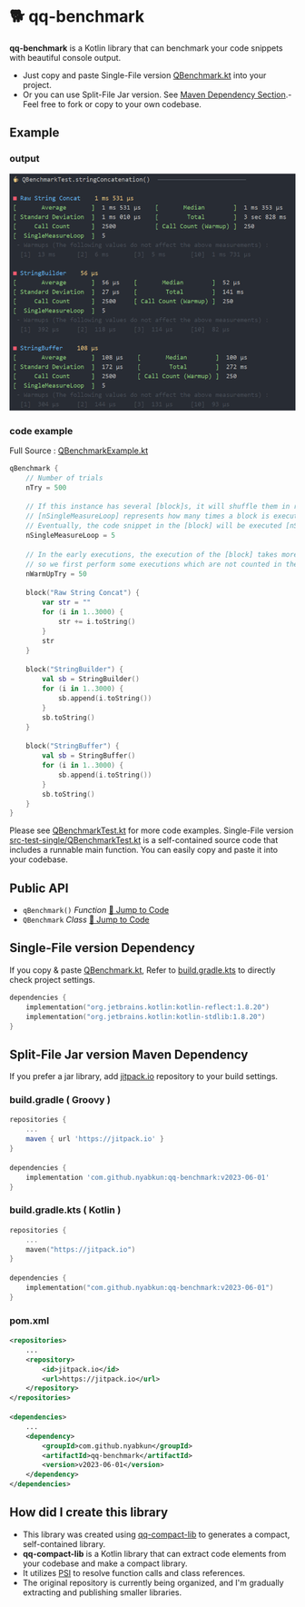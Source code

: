 <!--- version = v2023-06-01 --->

# 🐕 qq-benchmark

**qq-benchmark** is a Kotlin library that can benchmark your code snippets with beautiful console output.

- Just copy and paste Single-File version [QBenchmark.kt](src-single/QBenchmark.kt) into your project.
- Or you can use Split-File Jar version. See [Maven Dependency Section](#-split-file-jar-version-maven-dependency).- Feel free to fork or copy to your own codebase.

## Example

### output
<p align="center">
    
</p>
<p align="center">
    <img src="img/result.png" width="886" alt="result.png">
</p>

### code example

Full Source : [QBenchmarkExample.kt](src-example/QBenchmarkExample.kt)

```kotlin
qBenchmark {
    // Number of trials
    nTry = 500

    // If this instance has several [block]s, it will shuffle them in randomized order and measure the time.
    // [nSingleMeasureLoop] represents how many times a block is executed in one measurement.
    // Eventually, the code snippet in the [block] will be executed [nSingleMeasureLoop] * [nTry] times.
    nSingleMeasureLoop = 5

    // In the early executions, the execution of the [block] takes more time,
    // so we first perform some executions which are not counted in the measurements.
    nWarmUpTry = 50

    block("Raw String Concat") {
        var str = ""
        for (i in 1..3000) {
            str += i.toString()
        }
        str
    }

    block("StringBuilder") {
        val sb = StringBuilder()
        for (i in 1..3000) {
            sb.append(i.toString())
        }
        sb.toString()
    }

    block("StringBuffer") {
        val sb = StringBuffer()
        for (i in 1..3000) {
            sb.append(i.toString())
        }
        sb.toString()
    }
}
```

Please see [QBenchmarkTest.kt](src-test-split/nyab/util/QBenchmarkTest.kt) for more code examples.
Single-File version [src-test-single/QBenchmarkTest.kt](src-test-single/QBenchmarkTest.kt) is a self-contained source code that includes a runnable main function.
You can easily copy and paste it into your codebase.        

## Public API

- `qBenchmark()` *Function* [📄 Jump to Code](src-split/nyab/util/QBenchmark.kt#L25-32)
- `QBenchmark` *Class* [📄 Jump to Code](src-split/nyab/util/QBenchmark.kt#L34-83)

## Single-File version Dependency

If you copy & paste [QBenchmark.kt](src-single/QBenchmark.kt),
Refer to [build.gradle.kts](build.gradle.kts) to directly check project settings.



```kotlin
dependencies {
    implementation("org.jetbrains.kotlin:kotlin-reflect:1.8.20")
    implementation("org.jetbrains.kotlin:kotlin-stdlib:1.8.20")
}
```

## Split-File Jar version Maven Dependency

If you prefer a jar library,
add [jitpack.io](https://jitpack.io/#nyabkun/qq-benchmark) repository to your build settings.

### build.gradle ( Groovy )
```groovy
repositories {
    ...
    maven { url 'https://jitpack.io' }
}

dependencies {
    implementation 'com.github.nyabkun:qq-benchmark:v2023-06-01'
}
```

### build.gradle.kts ( Kotlin )
```kotlin
repositories {
    ...
    maven("https://jitpack.io")
}

dependencies {
    implementation("com.github.nyabkun:qq-benchmark:v2023-06-01")
}
```

### pom.xml
```xml
<repositories>
    ...
    <repository>
        <id>jitpack.io</id>
        <url>https://jitpack.io</url>
    </repository>
</repositories>

<dependencies>
    ...
    <dependency>
        <groupId>com.github.nyabkun</groupId>
        <artifactId>qq-benchmark</artifactId>
        <version>v2023-06-01</version>
    </dependency>
</dependencies>
```

## How did I create this library

- This library was created using [qq-compact-lib](https://github.com/nyabkun/qq-compact-lib) to generates a compact, self-contained library.
- **qq-compact-lib** is a Kotlin library that can extract code elements from your codebase and make a compact library.
- It utilizes [PSI](https://plugins.jetbrains.com/docs/intellij/psi.html) to resolve function calls and class references.
- The original repository is currently being organized, and I'm gradually extracting and publishing smaller libraries.


